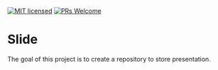 [![MIT licensed](https://img.shields.io/badge/license-MIT-blue.svg)](./LICENSE)
[![PRs Welcome](https://img.shields.io/badge/PRs-welcome-brightgreen.svg)](./.github/PULL_REQUEST_TEMPLATE.md)

# Slide

The goal of this project is to create a repository to store presentation.
